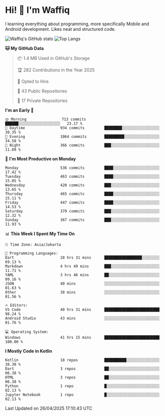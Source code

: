 
# Hi! 👋 I'm Waffiq

I learning everything about programming, more specifically Mobile and Android development. Likes neat and structured code.

<!-- Get to know more about me?

<a href="https://www.linkedin.com/in/waffiqaziz/"><img src="https://img.shields.io/static/v1?label=%20&message=LinkedIn&logo=linkedin&logoColor=white&color=0A66C2&style=for-the-badge" alt="LinkedIn"></a>
<a href="https://www.instagram.com/waffiqaziz/"><img src="https://img.shields.io/static/v1?label=%20&message=instagram&logo=instagram&logoColor=white&labelColor=%23E1306C&color=%23E1306C&style=for-the-badge" alt="Instagram"></a>
<a href="https://web.facebook.com/WaffiqAziz/"><img src="https://img.shields.io/static/v1?label=%20&message=Facebook&logo=facebook&logoColor=white&color=1877F2&style=for-the-badge" alt="Facebook"></a>
<a href="https://twitter.com/waffiqaziz"><img src="https://img.shields.io/static/v1?label=%20&message=X&logo=x&logoColor=white&color=000000&style=for-the-badge" alt="X"></a> -->

![Waffiq's GitHub stats](https://github-readme-stats-eight-theta.vercel.app/api?username=waffiqaziz&show_icons=true&include_all_commits=true&count_private=true&theme=dark)
![Top Langs](https://github-readme-stats.vercel.app/api/top-langs/?username=waffiqaziz&layout=compact&langs_count=8&theme=dark)

<!--START_SECTION:waka-->
**🐱 My GitHub Data** 

> 📦 1.4 MB Used in GitHub's Storage 
 > 
> 🏆 282 Contributions in the Year 2025
 > 
> 💼 Opted to Hire
 > 
> 📜 43 Public Repositories 
 > 
> 🔑 17 Private Repositories 
 > 
**I'm an Early 🐤** 

```text
🌞 Morning                713 commits         ██████░░░░░░░░░░░░░░░░░░░   23.17 % 
🌆 Daytime                934 commits         ████████░░░░░░░░░░░░░░░░░   30.35 % 
🌃 Evening                1064 commits        █████████░░░░░░░░░░░░░░░░   34.58 % 
🌙 Night                  366 commits         ███░░░░░░░░░░░░░░░░░░░░░░   11.89 % 
```
📅 **I'm Most Productive on Monday** 

```text
Monday                   536 commits         ████░░░░░░░░░░░░░░░░░░░░░   17.42 % 
Tuesday                  463 commits         ████░░░░░░░░░░░░░░░░░░░░░   15.05 % 
Wednesday                420 commits         ███░░░░░░░░░░░░░░░░░░░░░░   13.65 % 
Thursday                 465 commits         ████░░░░░░░░░░░░░░░░░░░░░   15.11 % 
Friday                   447 commits         ████░░░░░░░░░░░░░░░░░░░░░   14.53 % 
Saturday                 379 commits         ███░░░░░░░░░░░░░░░░░░░░░░   12.32 % 
Sunday                   367 commits         ███░░░░░░░░░░░░░░░░░░░░░░   11.93 % 
```


📊 **This Week I Spent My Time On** 

```text
🕑︎ Time Zone: Asia/Jakarta

💬 Programming Languages: 
Dart                     28 hrs 31 mins      █████████████████░░░░░░░░   69.13 % 
Markdown                 4 hrs 49 mins       ███░░░░░░░░░░░░░░░░░░░░░░   11.71 % 
YAML                     3 hrs 46 mins       ██░░░░░░░░░░░░░░░░░░░░░░░   09.16 % 
JSON                     40 mins             ░░░░░░░░░░░░░░░░░░░░░░░░░   01.63 % 
Other                    38 mins             ░░░░░░░░░░░░░░░░░░░░░░░░░   01.56 % 

🔥 Editors: 
VS Code                  40 hrs 31 mins      █████████████████████████   98.24 % 
Android Studio           43 mins             ░░░░░░░░░░░░░░░░░░░░░░░░░   01.76 % 

💻 Operating System: 
Windows                  41 hrs 15 mins      █████████████████████████   100.00 % 
```

**I Mostly Code in Kotlin** 

```text
Kotlin                   18 repos            ██████████░░░░░░░░░░░░░░░   38.30 % 
Dart                     3 repos             ██░░░░░░░░░░░░░░░░░░░░░░░   06.38 % 
HTML                     3 repos             ██░░░░░░░░░░░░░░░░░░░░░░░   06.38 % 
Python                   1 repo              █░░░░░░░░░░░░░░░░░░░░░░░░   02.13 % 
Jupyter Notebook         1 repo              █░░░░░░░░░░░░░░░░░░░░░░░░   02.13 % 
```




 Last Updated on 26/04/2025 17:10:43 UTC
<!--END_SECTION:waka-->

